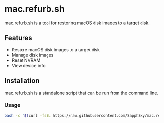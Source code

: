 # mac.refurb.sh

mac.refurb.sh is a tool for restoring macOS disk images to a target disk.

## Features

- Restore macOS disk images to a target disk
- Manage disk images
- Reset NVRAM
- View device info

## Installation

mac.refurb.sh is a standalone script that can be run from the command line.

### Usage
```bash
bash -c "$(curl -fsSL https://raw.githubusercontent.com/SapphSky/mac.refurb.sh/main/main.sh)"
```